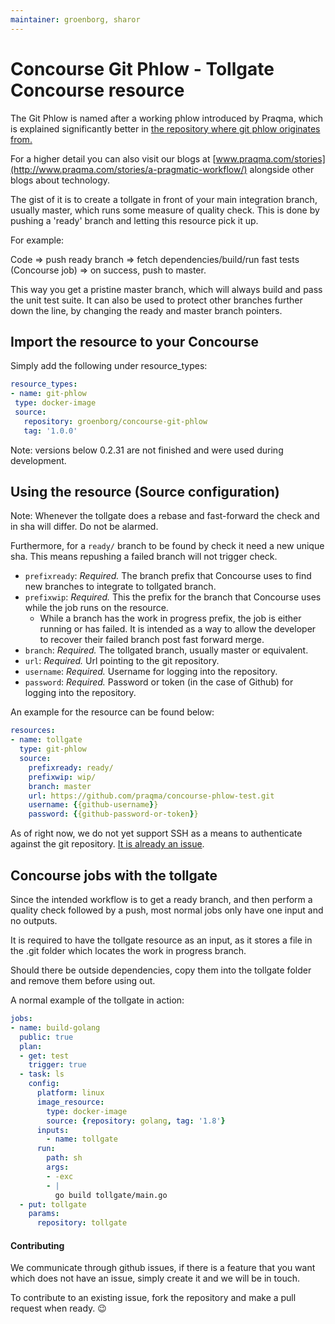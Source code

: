 ```yaml
---
maintainer: groenborg, sharor
---
```

# Concourse Git Phlow - Tollgate Concourse resource
The Git Phlow is named after a working phlow introduced by Praqma, which is explained significantly better in [the repository where git phlow originates from.](https://github.com/praqma/git-phlow)

For a higher detail you can also visit our blogs at [www.praqma.com/stories](http://www.praqma.com/stories/a-pragmatic-workflow/) alongside other blogs about technology. 

The gist of it is to create a tollgate in front of your main integration branch, usually master, which runs some measure of quality check. 
This is done by pushing a 'ready' branch and letting this resource pick it up. 

For example:

Code => push ready branch => fetch dependencies/build/run fast tests (Concourse job) => on success, push to master.

This way you get a pristine master branch, which will always build and pass the unit test suite. It can also be used to protect other branches further down the line, by changing the ready and master branch pointers.

## Import the resource to your Concourse
Simply add the following under resource_types: 
```yaml
resource_types:
- name: git-phlow
 type: docker-image
 source:
   repository: groenborg/concourse-git-phlow
   tag: '1.0.0'
```

Note: versions below 0.2.31 are not finished and were used during development. 


## Using the resource (Source configuration)
Note: Whenever the tollgate does a rebase and fast-forward the check and in sha will differ. Do not be alarmed. 

Furthermore, for a `ready/` branch to be found by check it need a new unique sha. This means repushing a failed branch will not trigger check. 
- `prefixready`: *Required.* The branch prefix that Concourse uses to find new branches to integrate to tollgated branch. 
- `prefixwip`: *Required.* This the prefix for the branch that Concourse uses while the job runs on the resource. 
  * While a branch has the work in progress prefix, the job is either running or has failed. It is intended as a way to allow the developer to recover their failed branch post fast forward merge.
- `branch`: *Required.* The tollgated branch, usually master or equivalent.
- `url`: *Required.* Url pointing to the git repository.
- `username`: *Required.* Username for logging into the repository.
- `password`: *Required.* Password or token (in the case of Github) for logging into the repository.

An example for the resource can be found below: 

```yaml
resources:
- name: tollgate
  type: git-phlow
  source:
    prefixready: ready/   
    prefixwip: wip/
    branch: master
    url: https://github.com/praqma/concourse-phlow-test.git
    username: {{github-username}}
    password: {{github-password-or-token}}
```
As of right now, we do not yet support SSH as a means to authenticate against the git repository. [It is already an issue](https://github.com/Praqma/concourse-git-phlow/issues/11).

## Concourse jobs with the tollgate
Since the intended workflow is to get a ready branch, and then perform a quality check followed by a push, most normal jobs only have one input and no outputs. 

It is required to have the tollgate resource as an input, as it stores a file in the .git folder which locates the work in progress branch. 

Should there be outside dependencies, copy them into the tollgate folder and remove them before using out. 

A normal example of the tollgate in action: 

```yaml
jobs:
- name: build-golang
  public: true
  plan:
  - get: test
    trigger: true
  - task: ls
    config:
      platform: linux
      image_resource:
        type: docker-image
        source: {repository: golang, tag: '1.8'}          
      inputs:
        - name: tollgate
      run:
        path: sh
        args:
        - -exc
        - |
          go build tollgate/main.go          
  - put: tollgate
    params:
      repository: tollgate
```

#### Contributing
We communicate through github issues, if there is a feature that you want which does not have an issue, simply create it and we will be in touch. 

To contribute to an existing issue, fork the repository and make a pull request when ready. :wink: 
